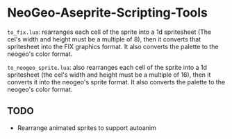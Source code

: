 # NeoGeo-Aseprite-Scripting-Tools

`to_fix.lua`:
  rearranges each cell of the sprite into a 1d spritesheet (The cel's width and height must be a multiple of 8), then it converts that spritesheet into the FIX graphics format. It also converts the palette to the neogeo's color format.

`to_neogeo_sprite.lua`:
also rearranges each cell of the sprite into a 1d spritesheet (the cel's width and height must be a multiple of 16), then it converts it into the neogeo's sprite format. It also converts the palette to the neogeo's color format.

## TODO
* Rearrange animated sprites to support autoanim
